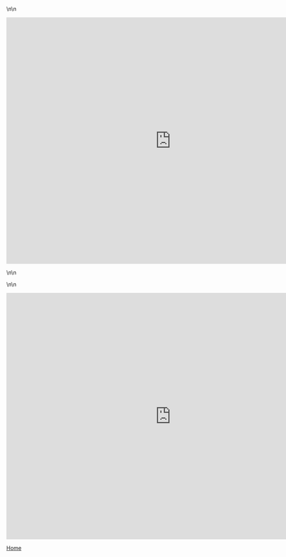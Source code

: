 <div class="flourish-embed flourish-chart" data-src="visualisation/5283457"><script src="https://public.flourish.studio/resources/embed.js"></script></div>


\n\n

<iframe src="https://data.oecd.org/chart/6gJd" width="860" height="645" style="border: 0" mozallowfullscreen="true" webkitallowfullscreen="true" allowfullscreen="true">OECD Chart: General government debt, Total, % of GDP, Annual, 2019</iframe>


\n\n


<div class="flourish-embed flourish-chart" data-src="visualisation/5283632"><script src="https://public.flourish.studio/resources/embed.js"></script></div>


\n\n


<iframe src="https://data.oecd.org/chart/6gJi" width="860" height="645" style="border: 0" mozallowfullscreen="true" webkitallowfullscreen="true" allowfullscreen="true"><a href="https://data.oecd.org/chart/6gJi" target="_blank">OECD Chart: General government debt, Total, % of GDP, Annual, 1995 – 2019</a></iframe>





<a href="https://rakshandar.github.io/rrajput-portfolio/" title="Home">Home</a>

